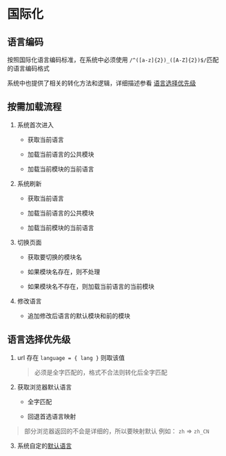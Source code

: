 # 国际化

## 语言编码

按照国际化语言编码标准，在系统中必须使用 `/^([a-z]{2})_([A-Z]{2})$/`匹配的语言编码格式

系统中也提供了相关的转化方法和逻辑，详细描述参看 [语言选择优先级](##语言选择优先级)

## 按需加载流程

1. 系统首次进入

   - 获取当前语言

   - 加载当前语言的公共模块

   - 加载当前模块的当前语言

2. 系统刷新

   - 获取当前语言

   - 加载当前语言的公共模块

   - 加载当前模块的当前语言

3. 切换页面

   - 获取要切换的模块名

   - 如果模块名存在，则不处理

   - 如果模块名不存在，则加载当前语言的当前模块

4. 修改语言

   - 追加修改后语言的默认模块和前的模块

## 语言选择优先级

1. url 存在 `language = { lang }` 则取该值

   > 必须是全字匹配的，格式不合法则转化后全字匹配

2. 获取浏览器默认语言

   - 全字匹配

   - 回退首选语言映射

> 部分浏览器返回的不会是详细的，所以要映射默认 例如： `zh` => `zh_CN`

3. 系统自定的[默认语言](./localConfig.ts#L3)
